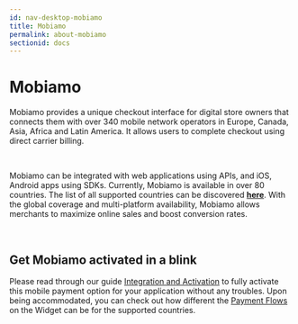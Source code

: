 ```yaml
---
id: nav-desktop-mobiamo
title: Mobiamo
permalink: about-mobiamo
sectionid: docs
---
```


# Mobiamo

Mobiamo provides a unique checkout interface for digital store owners that connects them with over 340 mobile network operators in Europe, Canada, Asia, Africa and Latin America. It allows users to complete checkout using direct carrier billing.

<br>

Mobiamo can be integrated with web applications using APIs, and iOS, Android apps using SDKs. Currently, Mobiamo is available in over 80 countries. The list of all supported countries can be discovered **[here](http://www.mobiamo.com/coverage)**. With the global coverage and multi-platform availability, Mobiamo allows merchants to maximize online sales and boost conversion rates.

<br>

## Get Mobiamo activated in a blink

Please read through our guide [Integration and Activation](/paymentwall.github.io/mobiamo/mobiamo-integration) to fully activate this mobile payment option for your application without any troubles. Upon being accommodated, you can check out how different the [Payment Flows](/paymentwall.github.io/mobiamo/mobiamo-flow) on the Widget can be for the supported countries.

